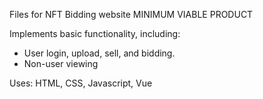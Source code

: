 Files for NFT Bidding website
MINIMUM VIABLE PRODUCT

Implements basic functionality,
including:

- User login, upload, sell, and bidding.
- Non-user viewing

Uses: HTML, CSS, Javascript, Vue
